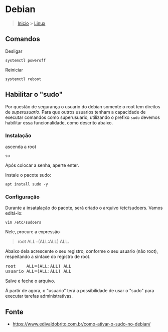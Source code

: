 Debian
============================================

> [Inicio](index.md) > [Linux](index.md#linux)

Comandos
-------------------------------------------------------------

Desligar

`systemctl poweroff`

Reiniciar

`systemctl reboot`

Habilitar o "sudo"
----------------------------

Por questão de segurança o usuario do debian somente o root tem direitos de *superusuario*.
Para que outros usuarios tenham a capacidade de executar comandos como superusuario, utilizando o prefixo `sudo` devemos habilitar essa funcionalidade, como descrito abaixo.

### Instalação

ascenda a root

`su`

Após colocar a senha, aperte enter.

Instale o pacote sudo:

`apt install sudo -y`

### Configuração

Durante a insatalação do pacote, será criado o arquivo /etc/sudoers. Vamos editá-lo:

`vim /etc/sudoers`

Nele, procure a expressão

> root    ALL=(ALL:ALL) ALL.

Abaixo dela acrescente o seu registro, conforme o seu usuario (não root), respeitando a sintaxe do registro de root.

<pre>
root    ALL=(ALL:ALL) ALL
usuario ALL=(ALL:ALL) ALL
</pre>

Salve e feche o arquivo.

Á partir de agora, o "usuario" terá a possibilidade de usar o "sudo" para executar tarefas administrativas.

Fonte
-----------------------------------------

* <https://www.edivaldobrito.com.br/como-ativar-o-sudo-no-debian/>